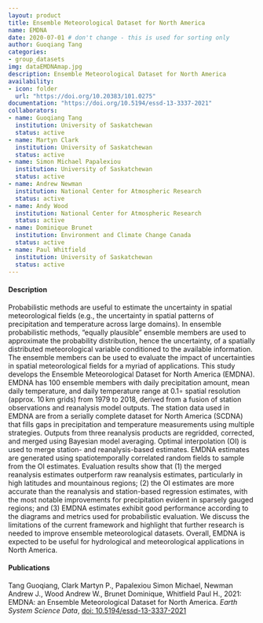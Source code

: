 ```yaml
---
layout: product
title: Ensemble Meteorological Dataset for North America
name: EMDNA
date: 2020-07-01 # don't change - this is used for sorting only
author: Guoqiang Tang
categories:
- group_datasets
img: dataEMDNAmap.jpg
description: Ensemble Meteorological Dataset for North America
availability:
- icon: folder 
  url: "https://doi.org/10.20383/101.0275"
documentation: "https://doi.org/10.5194/essd-13-3337-2021"
collaborators:
- name: Guoqiang Tang
  institution: University of Saskatchewan
  status: active
- name: Martyn Clark
  institution: University of Saskatchewan
  status: active
- name: Simon Michael Papalexiou
  institution: University of Saskatchewan
  status: active
- name: Andrew Newman
  institution: National Center for Atmospheric Research
  status: active
- name: Andy Wood
  institution: National Center for Atmospheric Research
  status: active
- name: Dominique Brunet
  institution: Environment and Climate Change Canada
  status: active
- name: Paul Whitfield
  institution: University of Saskatchewan
  status: active
---
```


#### Description
Probabilistic methods are useful to estimate the uncertainty in spatial meteorological fields (e.g., the uncertainty in spatial patterns of precipitation and temperature across large domains). In ensemble probabilistic methods, “equally plausible” ensemble members are used to approximate the probability distribution, hence the uncertainty, of a spatially distributed meteorological variable conditioned to the available information. The ensemble members can be used to evaluate the impact of uncertainties in spatial meteorological fields for a myriad of applications. This study develops the Ensemble Meteorological Dataset for North America (EMDNA). EMDNA has 100 ensemble members with daily precipitation amount, mean daily temperature, and daily temperature range at 0.1∘ spatial resolution (approx. 10 km grids) from 1979 to 2018, derived from a fusion of station observations and reanalysis model outputs. The station data used in EMDNA are from a serially complete dataset for North America (SCDNA) that fills gaps in precipitation and temperature measurements using multiple strategies. Outputs from three reanalysis products are regridded, corrected, and merged using Bayesian model averaging. Optimal interpolation (OI) is used to merge station- and reanalysis-based estimates. EMDNA estimates are generated using spatiotemporally correlated random fields to sample from the OI estimates. Evaluation results show that (1) the merged reanalysis estimates outperform raw reanalysis estimates, particularly in high latitudes and mountainous regions; (2) the OI estimates are more accurate than the reanalysis and station-based regression estimates, with the most notable improvements for precipitation evident in sparsely gauged regions; and (3) EMDNA estimates exhibit good performance according to the diagrams and metrics used for probabilistic evaluation. We discuss the limitations of the current framework and highlight that further research is needed to improve ensemble meteorological datasets. Overall, EMDNA is expected to be useful for hydrological and meteorological applications in North America.

#### Publications
Tang Guoqiang, Clark Martyn P., Papalexiou Simon Michael, Newman Andrew J., Wood Andrew W., Brunet Dominique, Whitfield Paul H., 2021: EMDNA: an Ensemble Meteorological Dataset for North America. _Earth System Science Data_, [doi: 10.5194/essd-13-3337-2021](http://doi.org/10.5194/essd-13-3337-2021)
